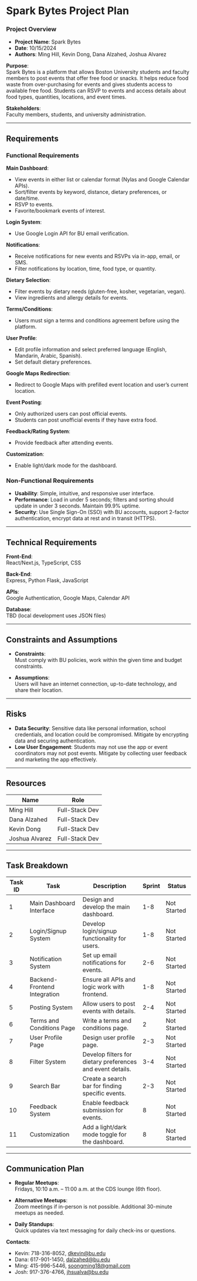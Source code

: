 # Spark Bytes Project Plan

### Project Overview

- **Project Name**: Spark Bytes  
- **Date**: 10/15/2024  
- **Authors**: Ming Hill, Kevin Dong, Dana Alzahed, Joshua Alvarez  

**Purpose**:  
Spark Bytes is a platform that allows Boston University students and faculty members to post events that offer free food or snacks. It helps reduce food waste from over-purchasing for events and gives students access to available free food. Students can RSVP to events and access details about food types, quantities, locations, and event times.

**Stakeholders**:  
Faculty members, students, and university administration.

---

## Requirements

### Functional Requirements

**Main Dashboard**:
- View events in either list or calendar format (Nylas and Google Calendar APIs).
- Sort/filter events by keyword, distance, dietary preferences, or date/time.
- RSVP to events.
- Favorite/bookmark events of interest.

**Login System**:
- Use Google Login API for BU email verification.

**Notifications**:
- Receive notifications for new events and RSVPs via in-app, email, or SMS.
- Filter notifications by location, time, food type, or quantity.

**Dietary Selection**:
- Filter events by dietary needs (gluten-free, kosher, vegetarian, vegan).
- View ingredients and allergy details for events.

**Terms/Conditions**:
- Users must sign a terms and conditions agreement before using the platform.

**User Profile**:
- Edit profile information and select preferred language (English, Mandarin, Arabic, Spanish).
- Set default dietary preferences.

**Google Maps Redirection**:
- Redirect to Google Maps with prefilled event location and user’s current location.

**Event Posting**:
- Only authorized users can post official events.
- Students can post unofficial events if they have extra food.
  
**Feedback/Rating System**:
- Provide feedback after attending events.

**Customization**:
- Enable light/dark mode for the dashboard.

### Non-Functional Requirements

- **Usability**: Simple, intuitive, and responsive user interface.
- **Performance**: Load in under 5 seconds; filters and sorting should update in under 3 seconds. Maintain 99.9% uptime.
- **Security**: Use Single Sign-On (SSO) with BU accounts, support 2-factor authentication, encrypt data at rest and in transit (HTTPS).

---

## Technical Requirements

**Front-End**:  
React/Next.js, TypeScript, CSS

**Back-End**:  
Express, Python Flask, JavaScript

**APIs**:  
Google Authentication, Google Maps, Calendar API

**Database**:  
TBD (local development uses JSON files)

---

## Constraints and Assumptions

- **Constraints**:  
  Must comply with BU policies, work within the given time and budget constraints.
  
- **Assumptions**:  
  Users will have an internet connection, up-to-date technology, and share their location.

---

## Risks

- **Data Security**: Sensitive data like personal information, school credentials, and location could be compromised. Mitigate by encrypting data and securing authentication.
- **Low User Engagement**: Students may not use the app or event coordinators may not post events. Mitigate by collecting user feedback and marketing the app effectively.

---

## Resources

| Name       | Role           |
|------------|----------------|
| Ming Hill  | Full-Stack Dev  |
| Dana Alzahed| Full-Stack Dev  |
| Kevin Dong | Full-Stack Dev  |
| Joshua Alvarez | Full-Stack Dev |

---

## Task Breakdown

| Task ID | Task                        | Description                                                   | Sprint | Status      |
|---------|-----------------------------|---------------------------------------------------------------|--------|-------------|
| 1       | Main Dashboard Interface     | Design and develop the main dashboard.                        | 1-8    | Not Started |
| 2       | Login/Signup System          | Develop login/signup functionality for users.                 | 1-8    | Not Started |
| 3       | Notification System          | Set up email notifications for events.                        | 2-6    | Not Started |
| 4       | Backend-Frontend Integration | Ensure all APIs and logic work with frontend.                 | 1-8    | Not Started |
| 5       | Posting System               | Allow users to post events with details.                      | 2-4    | Not Started |
| 6       | Terms and Conditions Page    | Write a terms and conditions page.                            | 2      | Not Started |
| 7       | User Profile Page            | Design user profile page.                                      | 2-3    | Not Started |
| 8       | Filter System                | Develop filters for dietary preferences and event details.     | 3-4    | Not Started |
| 9       | Search Bar                   | Create a search bar for finding specific events.               | 2-3    | Not Started |
| 10      | Feedback System              | Enable feedback submission for events.                        | 8      | Not Started |
| 11      | Customization                | Add a light/dark mode toggle for the dashboard.               | 8      | Not Started |

---

## Communication Plan

- **Regular Meetups**:  
  Fridays, 10:10 a.m. – 11:00 a.m. at the CDS lounge (6th floor).
  
- **Alternative Meetups**:  
  Zoom meetings if in-person is not possible. Additional 30-minute meetups as needed.
  
- **Daily Standups**:  
  Quick updates via text messaging for daily check-ins or questions.

**Contacts**:  
- Kevin: 718-316-8052, dkevin@bu.edu  
- Dana: 617-901-1450, dalzahed@bu.edu  
- Ming: 415-996-5446, soongming18@gmail.com  
- Josh: 917-376-4766, jhsualva@bu.edu
